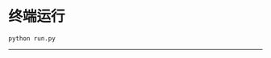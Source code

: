 # 终端运行

```shell
python run.py
```
************************************************************************************************************************************************************************************************************************************************************************************